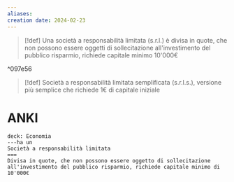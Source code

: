 ```yaml
---
aliases: 
creation date: 2024-02-23
---
```


> [!def]
> Una società a responsabilità limitata (s.r.l.) è divisa in quote, che non possono essere oggetti di sollecitazione all'investimento del pubblico risparmio, richiede capitale minimo 10'000€

^097e56


>[!def]
>Società a responsabilità limitata semplificata (s.r.l.s.), versione più semplice che richiede 1€ di capitale iniziale


# ANKI

```anki
deck: Economia
---ha un
Società a responsabilità limitata
===
Divisa in quote, che non possono essere oggetto di sollecitazione all'investimento del pubblico risparmio, richiede capitale minimo di 10'000€
```
